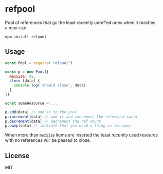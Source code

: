 # refpool

Pool of references that gc the least recently unref'ed ones when it reaches a max size

```
npm install refpool
```

## Usage

``` js
const Pool = require('refpool')

const p = new Pool({
  maxSize: 42,
  close (data) {
    console.log('should close', data)
  }
})

const someResource = ...

p.add(data) // add it to the pool
p.increment(data) // add it and increment the reference count
p.decrement(data) // decrement the ref count
p.bump(data) // indicate that you used a thing in the pool
```

When more than `maxSize` items are inserted the least recently used
resource with no references will be passed to close.

## License

MIT
